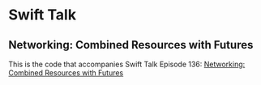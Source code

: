 # Swift Talk
## Networking: Combined Resources with Futures

This is the code that accompanies Swift Talk Episode 136: [Networking: Combined Resources with Futures](https://talk.objc.io/episodes/S01E136-combined-resources-with-futures)
